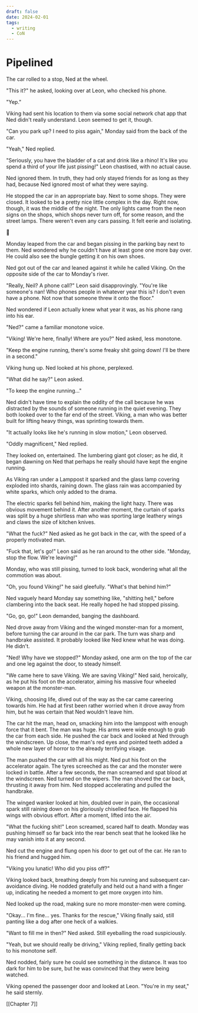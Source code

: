 ```yaml
---
draft: false
date: 2024-02-01
tags:
  - writing
  - CoN
---
```

# Pipelined #
The car rolled to a stop, Ned at the wheel.

"This it?" he asked, looking over at Leon, who checked his phone.

"Yep."

Viking had sent his location to them via some social network chat app that Ned didn't really understand. Leon seemed to get it, though.

"Can you park up? I need to piss again," Monday said from the back of the car.

"Yeah," Ned replied.

"Seriously, you have the bladder of a cat and drink like a rhino! It's like you spend a third of your life just pissing!" Leon chastised, with no actual cause.

Ned ignored them. In truth, they had only stayed friends for as long as they had, because Ned ignored most of what they were saying.

He stopped the car in an appropriate bay. Next to some shops. They were closed. It looked to be a pretty nice little complex in the day. Right now, though, it was the middle of the night. The only lights came from the neon signs on the shops, which shops never turn off, for some reason, and the street lamps. There weren't even any cars passing. It felt eerie and isolating.

💠  

Monday leaped from the car and began pissing in the parking bay next to them. Ned wondered why he couldn't have at least gone one more bay over. He could also see the bungle getting it on his own shoes.

Ned got out of the car and leaned against it while he called Viking. On the opposite side of the car to Monday's river.

"Really, Neil? A phone call?" Leon said disapprovingly. "You're like someone's nan! Who phones people in whatever year this is? I don't even have a phone. Not now that someone threw it onto the floor."

Ned wondered if Leon actually knew what year it was, as his phone rang into his ear.

"Ned?" came a familiar monotone voice.

"Viking! We're here, finally! Where are you?" Ned asked, less monotone.

"Keep the engine running, there's some freaky shit going down! I'll be there in a second."

Viking hung up. Ned looked at his phone, perplexed.

"What did he say?" Leon asked.

"To keep the engine running..."

Ned didn't have time to explain the oddity of the call because he was distracted by the sounds of someone running in the quiet evening. They both looked over to the far end of the street. Viking, a man who was better built for lifting heavy things, was sprinting towards them.

"It actually looks like he's running in slow motion," Leon observed.

"Oddly magnificent," Ned replied.

They looked on, entertained. The lumbering giant got closer; as he did, it began dawning on Ned that perhaps he really should have kept the engine running.

As Viking ran under a Lamppost it sparked and the glass lamp covering exploded into shards, raining down. The glass rain was accompanied by white sparks, which only added to the drama.

The electric sparks fell behind him, making the light hazy. There was obvious movement behind it. After another moment, the curtain of sparks was split by a huge shirtless man who was sporting large leathery wings and claws the size of kitchen knives.

"What the fuck?" Ned asked as he got back in the car, with the speed of a properly motivated man.

"Fuck that, let's go!" Leon said as he ran around to the other side. "Monday, stop the flow. We're leaving!"

Monday, who was still pissing, turned to look back, wondering what all the commotion was about.

"Oh, you found Viking!" he said gleefully. "What's that behind him?"

Ned vaguely heard Monday say something like, "shitting hell," before clambering into the back seat. He really hoped he had stopped pissing.

"Go, go, go!" Leon demanded, banging the dashboard.

Ned drove away from Viking and the winged monster-man for a moment, before turning the car around in the car park. The turn was sharp and handbrake assisted. It probably looked like Ned knew what he was doing. He didn't.

"Ned! Why have we stopped?" Monday asked, one arm on the top of the car and one leg against the door, to steady himself.

"We came here to save Viking. We are saving Viking!" Ned said, heroically, as he put his foot on the accelerator, aiming his massive four wheeled weapon at the monster-man.

Viking, choosing life, dived out of the way as the car came careering towards him. He had at first been rather worried when it drove away from him, but he was certain that Ned wouldn't leave him.

The car hit the man, head on, smacking him into the lamppost with enough force that it bent. The man was huge. His arms were wide enough to grab the car from each side. He pushed the car back and looked at Ned through the windscreen. Up close, the man's red eyes and pointed teeth added a whole new layer of horror to the already terrifying visage.

The man pushed the car with all his might. Ned put his foot on the accelerator again. The tyres screeched as the car and the monster were locked in battle. After a few seconds, the man screamed and spat blood at the windscreen. Ned turned on the wipers. The man shoved the car back, thrusting it away from him. Ned stopped accelerating and pulled the handbrake.

The winged wanker looked at him, doubled over in pain, the occasional spark still raining down on his gloriously chiselled face. He flapped his wings with obvious effort. After a moment, lifted into the air.

"What the fucking shit!" Leon screamed, scared half to death. Monday was pushing himself so far back into the rear bench seat that he looked like he may vanish into it at any second.

Ned cut the engine and flung open his door to get out of the car. He ran to his friend and hugged him.

"Viking you lunatic! Who did you piss off?"

Viking looked back, breathing deeply from his running and subsequent car-avoidance diving. He nodded gratefully and held out a hand with a finger up, indicating he needed a moment to get more oxygen into him.

Ned looked up the road, making sure no more monster-men were coming.

"Okay... I'm fine... yes. Thanks for the rescue," Viking finally said, still panting like a dog after one heck of a walkies.

"Want to fill me in then?" Ned asked. Still eyeballing the road suspiciously.

"Yeah, but we should really be driving," Viking replied, finally getting back to his monotone self.

Ned nodded, fairly sure he could see something in the distance. It was too dark for him to be sure, but he was convinced that they were being watched.

Viking opened the passenger door and looked at Leon. "You're in my seat," he said sternly.

[[Chapter 7]]